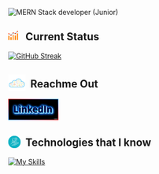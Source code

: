 ![MERN Stack developer (Junior)](https://scontent.fdac8-1.fna.fbcdn.net/v/t39.30808-6/401771064_1031053714809590_4180809092584086634_n.jpg?stp=dst-jpg_s960x960&_nc_cat=104&ccb=1-7&_nc_sid=783fdb&_nc_eui2=AeEPGOPlxirwjqW9lbKVEY3sOe1l0t69MDk57WXS3r0wOSnI0YunF_0_vR1M4JhbFIqJF3MApm3PT6ykfaQ5_xDc&_nc_ohc=hbXgE7Jp8JgAX9tJhNm&_nc_ht=scontent.fdac8-1.fna&oh=00_AfCu2E2jEmkbluKbcSpMx6kN_FGkjVre_QWnZcfy9GZiog&oe=65785880)

<h2> <img style="margin-right: 10px" width="20px" src="./images/status2.png" alt="status">  Current Status</h2>

[![GitHub Streak](https://github-readme-streak-stats.herokuapp.com?user=mohammad-anar&theme=neon-dark&hide_border=true&date_format=M%20j%5B%2C%20Y%5D)](https://git.io/streak-stats)

<h2> <img style="margin-right: 10px; margin-bottom:-8px" width="35px" src="./images/socials2.png" alt="status">Reachme Out</h2>
<a href="http://www.linkedin.com">
<img 
style="border-width: 1px; 
  border-style: solid; 
  border-image: linear-gradient(to top right, #1B9CFC,#ff0000, #1B9CFC); 
  border-image-slice: 1;"
   width="100px" 
   src="./images/linkedinbutton.png" 
   alt="status">
  </a>   
  
<h2> <img style="margin-right: 10px; margin-bottom:-4px" width="25px" src="./images/technology.png" alt="status">Technologies that I know</h2>


[![My Skills](https://skillicons.dev/icons?i=react,tailwind,nodejs,express,mongodb,firebase,next,js,html,css&theme=dark)](https://skillicons.dev)



